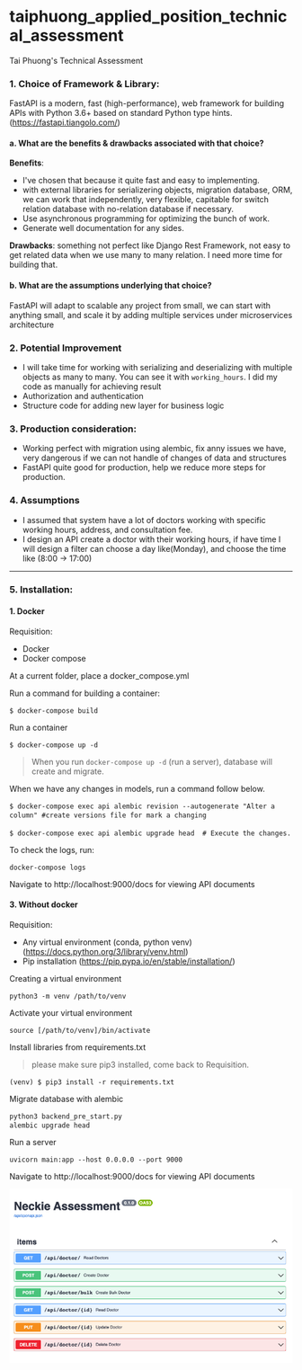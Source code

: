 # taiphuong_applied_position_technical_assessment
Tai Phuong's Technical Assessment

### 1. Choice of Framework & Library:
FastAPI is a modern, fast (high-performance), web framework for building APIs with Python 3.6+ based on standard Python type hints. (https://fastapi.tiangolo.com/)
#### a. What are the benefits & drawbacks associated with that choice?
<b>Benefits</b>: 
- I've chosen that because it quite fast and easy to implementing.
- with external  libraries for serializering objects, migration database, ORM, we can work that independently, very flexible, capitable for switch relation database with no-relation database if necessary.
- Use asynchronous programming for optimizing the bunch of work.
- Generate well documentation for any sides.

<b>Drawbacks</b>: something not perfect like Django Rest Framework, not easy to get related data when we use many to many relation. I need more time for building that.


#### b. What are the assumptions underlying that choice?

FastAPI will adapt to scalable any project from small, we can start with anything small, and scale it by adding multiple services under microservices architecture

### 2. Potential Improvement

- I will take time for working with serializing and deserializing with multiple objects as many to many. You can see it with `working_hours`. I did my code as manually for achieving result
- Authorization and authentication
- Structure code for adding new layer for business logic

### 3. Production consideration:
- Working perfect with migration using alembic, fix anny issues we have, very dangerous if we can not handle of changes of data and structures
- FastAPI quite good for production, help we reduce more steps for production.

### 4. Assumptions

- I assumed that system have a lot of doctors working with specific working hours, address, and consultation fee.
- I design an API create a doctor with their working hours, if have time I will design a filter can choose a day like(Monday), and choose the time like (8:00 -> 17:00)


------------
### 5. Installation:

#### 1. Docker
Requisition:
- Docker
- Docker compose


At a current folder, place a docker_compose.yml

Run a command for building a container:

```
$ docker-compose build

```
Run a container
```
$ docker-compose up -d
```
> When you run `docker-compose up -d` (run a server), database will create and migrate. 

When we have any changes in models, run a command follow below.
```
$ docker-compose exec api alembic revision --autogenerate "Alter a column" #create versions file for mark a changing

$ docker-compose exec api alembic upgrade head  # Execute the changes.
```
To check the logs, run:
```
docker-compose logs
```
Navigate to http://localhost:9000/docs for viewing API documents


#### 3. Without docker
Requisition:
- Any virtual environment (conda, python venv) (https://docs.python.org/3/library/venv.html)
- Pip installation (https://pip.pypa.io/en/stable/installation/)

Creating a virtual environment

```
python3 -m venv /path/to/venv
```

Activate your virtual environment
```
source [/path/to/venv]/bin/activate
```
Install libraries from requirements.txt
> please make sure pip3 installed, come back to Requisition.
```
(venv) $ pip3 install -r requirements.txt
```
Migrate database with alembic

```
python3 backend_pre_start.py
alembic upgrade head
```

Run a server
```
uvicorn main:app --host 0.0.0.0 --port 9000
```
Navigate to http://localhost:9000/docs for viewing API documents


![This is an image](./apidocs.png)

